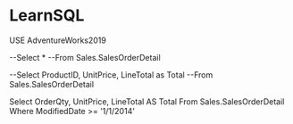 # LearnSQL

USE AdventureWorks2019

--Select *
--From Sales.SalesOrderDetail

--Select ProductID, UnitPrice, LineTotal as Total
--From Sales.SalesOrderDetail

Select OrderQty, UnitPrice, LineTotal AS Total
From Sales.SalesOrderDetail
Where ModifiedDate >= '1/1/2014'
